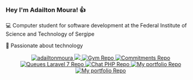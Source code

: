 
### Hey I'm Adailton Moura! :thumbsup:	
    
   :computer: Computer student for software development at the Federal Institute of Science and Technology of Sergipe
   
   :green_heart: Passionate about technology

<p align="center">
    <a href="https://github.com/adailtonmoura">
        <img src="https://github-readme-stats.vercel.app/api?username=adailtonmoura&show_icons=true&theme=vue&include_all_commits=true&count_private=true" alt="adailtonmoura"/>
    </a>
    <a href="https://github.com/adailtonmoura">
        <img src="https://github-readme-stats.vercel.app/api/top-langs/?username=adailtonmoura&layout=compact&theme=vue"/>
     </a>
     <a href="https://github.com/adailtonmoura/Gym">
         <img src="https://github-readme-stats.vercel.app/api/pin/?username=adailtonmoura&amp;repo=Gym&theme=vue" alt="Gym Repo">
     </a>
     <a href="https://github.com/adailtonmoura/CommitmentsWeb">
         <img src="https://github-readme-stats.vercel.app/api/pin/?username=adailtonmoura&amp;repo=CommitmentsWeb&theme=vue" alt="Commitments Repo">
     </a>
     <a href="https://github.com/adailtonmoura/QueuesLaravel7">
         <img src="https://github-readme-stats.vercel.app/api/pin/?username=adailtonmoura&amp;repo=QueuesLaravel7&theme=vue" alt="Queues Laravel 7 Repo">
     </a>
     <a href="https://github.com/adailtonmoura/Chat-PHP">
         <img src="https://github-readme-stats.vercel.app/api/pin/?username=adailtonmoura&amp;repo=Chat-PHP&theme=vue" alt="Chat PHP Repo">
     </a>
     <a href="https://github.com/adailtonmoura/adailtonmoura.github.io">
         <img src="https://github-readme-stats.vercel.app/api/pin/?username=adailtonmoura&amp;repo=adailtonmoura.github.io&theme=vue" alt="My portfolio Repo">
     </a>
 <a href="https://github.com/adailtonmoura/forum-for-readers">
         <img src="https://github-readme-stats.vercel.app/api/pin/?username=adailtonmoura&amp;repo=forum-for-readers&theme=vue" alt="My portfolio Repo">
     </a>
</p>
